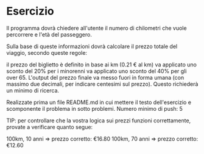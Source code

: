 Esercizio
===
Il programma dovrà chiedere all'utente il numero di chilometri che vuole percorrere e l'età del passeggero.

Sulla base di queste informazioni dovrà calcolare il prezzo totale del viaggio, secondo queste regole:

il prezzo del biglietto è definito in base ai km (0.21 € al km)
va applicato uno sconto del 20% per i minorenni
va applicato uno sconto del 40% per gli over 65.
L'output del prezzo finale va messo fuori in forma umana (con massimo due decimali, per indicare centesimi sul prezzo). Questo richiederà un minimo di ricerca.

Realizzate prima un file README.md in cui mettere il testo dell'esercizio e scomponente il problema in sotto problemi. 
Numero minimo di push: 5

TIP:
per controllare che la vostra logica sui prezzi funzioni correttamente, provate a verificare quanto segue:

100km, 10 anni => prezzo corretto:  €16.80
100km, 70 anni => prezzo corretto: €12.60